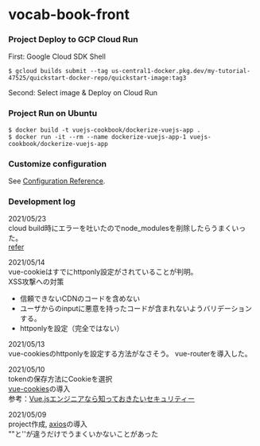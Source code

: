 # vocab-book-front

### Project Deploy to GCP Cloud Run
First: Google Cloud SDK Shell
```
$ gcloud builds submit --tag us-central1-docker.pkg.dev/my-tutorial-47525/quickstart-docker-repo/quickstart-image:tag3
```
Second: Select image & Deploy on Cloud Run

### Project Run on Ubuntu
```
$ docker build -t vuejs-cookbook/dockerize-vuejs-app .
$ docker run -it --rm --name dockerize-vuejs-app-1 vuejs-cookbook/dockerize-vuejs-app
```

### Customize configuration
See [Configuration Reference](https://cli.vuejs.org/config/).

### Development log
2021/05/23\
cloud build時にエラーを吐いたのでnode_modulesを削除したらうまくいった。\
[refer](https://github.com/vuejs/vue-cli/issues/5210)


2021/05/14\
vue-cookieはすでにhttponly設定がされていることが判明。\
XSS攻撃への対策
- 信頼できないCDNのコードを含めない
- ユーザからのinputに悪意を持ったコードが含まれないようバリデーションする。
- httponlyを設定（完全ではない）

2021/05/13\
vue-cookiesのhttponlyを設定する方法がなさそう。
vue-routerを導入した。

2021/05/10\
tokenの保存方法にCookieを選択\
[vue-cookies](https://github.com/cmp-cc/vue-cookies/)の導入\
参考：[Vue.jsエンジニアなら知っておきたいセキュリティー](https://kotamat.com/post/vuejs-security/)

2021/05/09\
project作成, 
[axios](https://github.com/axios/axios)の導入\
""と''が違うだけでうまくいかないことがあった

